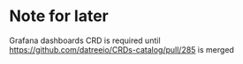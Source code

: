 # Note for later

Grafana dashboards CRD is required until <https://github.com/datreeio/CRDs-catalog/pull/285> is merged
